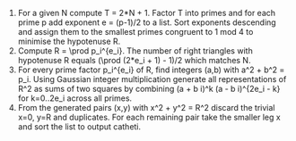 1. For a given N compute T = 2*N + 1. Factor T into primes and for each prime p add exponent e = (p-1)/2 to a list.  Sort exponents descending and assign them to the smallest primes congruent to 1 mod 4 to minimise the hypotenuse R.
2. Compute R = \prod p_i^{e_i}.  The number of right triangles with hypotenuse R equals (\prod (2*e_i + 1) - 1)/2 which matches N.
3. For every prime factor p_i^{e_i} of R, find integers (a,b) with a^2 + b^2 = p_i.  Using Gaussian integer multiplication generate all representations of R^2 as sums of two squares by combining (a + b i)^k (a - b i)^{2e_i - k} for k=0..2e_i across all primes.
4. From the generated pairs (x,y) with x^2 + y^2 = R^2 discard the trivial x=0, y=R and duplicates.  For each remaining pair take the smaller leg x and sort the list to output catheti.
